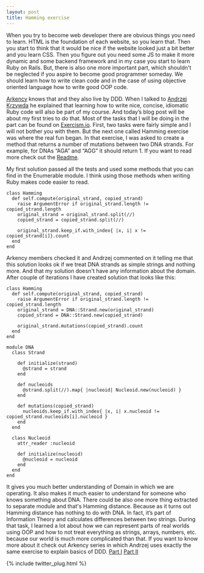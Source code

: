 ```yaml
---
layout: post
title: Hamming exercise
---
```


When you try to become web developer there are obvious things you need to learn. HTML is the foundation of each website, so you learn that. Then you start to think that it would be nice if the website looked just a bit better and you learn CSS. Then you figure out you need some JS to make it more dynamic and some backend framework and in my case you start to learn Ruby on Rails. But, there is also one more important part, which shouldn't be neglected if you aspire to become good programmer someday. We should learn how to write clean code and in the case of using objective oriented language how to write good OOP code.

[Arkency](http://blog.arkency.com) knows that and they also live by DDD. When I talked to [Andrzej Krzywda](https://twitter.com/andrzejkrzywda) he explained that learning how to write nice, concise, idiomatic Ruby code will also be part of my course. And today’s blog post will be about my first tries to do that. Most of the tasks that I will be doing in the part can be found on [Exercism.io](http://exercism.io/). First, two tasks were fairly simple and I will not bother you with them. But the next one called Hamming exercise was where the real fun began. In that exercise, I was asked to create a method that returns a number of mutations between two DNA strands. For example, for DNAs “AGA” and “AGG” it should return 1. If you want to read more check out the [Readme](http://exercism.io/exercises/ruby/hamming/readme).

My first solution passed all the tests and used some methods that you can find in the Enumerable module. I think using those methods when writing Ruby makes code easier to read.
```language-ruby
class Hamming
  def self.compute(original_strand, copied_strand)
    raise ArgumentError if original_strand.length != copied_strand.length
    original_strand = original_strand.split(//)
    copied_strand = copied_strand.split(//)

    original_strand.keep_if.with_index{ |x, i| x != copied_strand[i]}.count
  end
end
```

Arkency members checked it and Andrzej commented on it telling me that this solution looks ok if we treat DNA strands as simple strings and nothing more. And that my solution doesn't have any information about the domain. After couple of iterations I have created solution that looks like this:
```language-ruby
class Hamming
  def self.compute(original_strand, copied_strand)
    raise ArgumentError if original_strand.length != copied_strand.length
    original_strand = DNA::Strand.new(original_strand)
    copied_strand = DNA::Strand.new(copied_strand)

    original_strand.mutations(copied_strand).count
  end
end

module DNA
  class Strand

    def initialize(strand)
      @strand = strand
    end

    def nucleoids
      @strand.split(//).map{ |nucleoid| Nucleoid.new(nucleoid) }
    end

    def mutations(copied_strand)
      nucleoids.keep_if.with_index{ |x, i| x.nucleoid != copied_strand.nucleoids[i].nucleoid }
    end
  end

  class Nucleoid
    attr_reader :nucleoid

    def initialize(nucleoid)
      @nucleoid = nucleoid
    end
  end
end
```

It gives you much better understanding of Domain in which we are operating. It also makes it much easier to understand for someone who knows something about DNA.
There could be also one more thing extracted to separate module and that's Hamming distance. Because as it turns out Hamming distance has nothing to do with DNA. In fact, it’s part of Information Theory and calculates differences between two strings.
During that task, I learned a lot about how we can represent parts of real worlds using OOP and how to not treat everything as strings, arrays, numbers, etc. because our world is much more complicated than that.
If you want to know more about it check out Arkency series in which Andrzej uses exactly the same exercise to explain basics of DDD.
[Part I](https://www.youtube.com/watch?v=h5UF4LkGBSk)
[Part II](https://www.youtube.com/watch?v=4j3IEUdgrv8)

{% include twitter_plug.html %}
